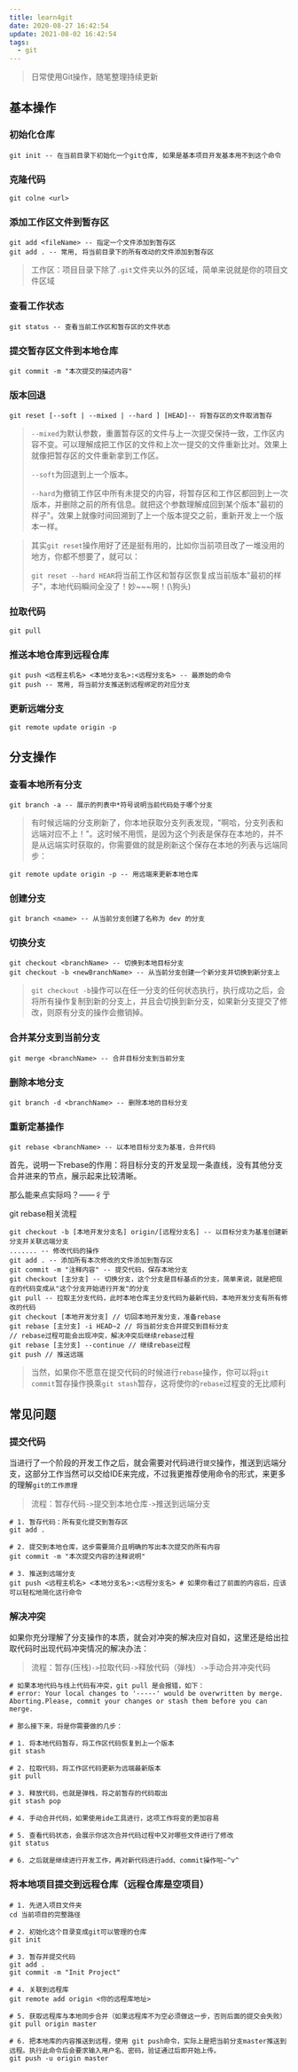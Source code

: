```yaml
---
title: learn4git
date: 2020-08-27 16:42:54
update: 2021-08-02 16:42:54
tags:
  - git
---
```


>   日常使用Git操作，随笔整理持续更新

<!--more-->

## 基本操作

### 初始化仓库

```shell
git init -- 在当前目录下初始化一个git仓库, 如果是基本项目开发基本用不到这个命令
```

### 克隆代码

```shell
git colne <url>
```

### 添加工作区文件到暂存区

```shell
git add <fileName> -- 指定一个文件添加到暂存区
git add . -- 常用, 将当前目录下的所有改动的文件添加到暂存区
```

>   工作区：项目目录下除了`.git`文件夹以外的区域，简单来说就是你的项目文件区域

### 查看工作状态

```shell
git status -- 查看当前工作区和暂存区的文件状态
```

### 提交暂存区文件到本地仓库

```shell
git commit -m "本次提交的描述内容"
```

### 版本回退

```shell
git reset [--soft | --mixed | --hard ] [HEAD]-- 将暂存区的文件取消暂存
```

>   `--mixed`为默认参数，重置暂存区的文件与上一次提交保持一致，工作区内容不变。可以理解成把工作区的文件和上次一提交的文件重新比对。效果上就像把暂存区的文件重新拿到工作区。
>
>   `--soft`为回退到上一个版本。
>
>   `--hard`为撤销工作区中所有未提交的内容，将暂存区和工作区都回到上一次版本，并删除之前的所有信息。就把这个参数理解成回到某个版本"最初的样子"。效果上就像时间回溯到了上一个版本提交之前，重新开发上一个版本一样。

>   其实`git reset`操作用好了还是挺有用的，比如你当前项目改了一堆没用的地方，你都不想要了，就可以：
>
>   `git reset --hard HEAR`将当前工作区和暂存区恢复成当前版本"最初的样子"，本地代码瞬间全没了！妙~~~啊！(\狗头)

### 拉取代码

```shell
git pull
```

### 推送本地仓库到远程仓库

```shell
git push <远程主机名> <本地分支名>:<远程分支名> -- 最原始的命令
git push -- 常用, 将当前分支推送到远程绑定的对应分支
```

### 更新远端分支

```shell
git remote update origin -p
```

## 分支操作

### 查看本地所有分支

```shell
git branch -a -- 展示的列表中*符号说明当前代码处于哪个分支
```

>   有时候远端的分支刷新了，你本地获取分支列表发现，"啊哈，分支列表和远端对应不上！"。这时候不用慌，是因为这个列表是保存在本地的，并不是从远端实时获取的，你需要做的就是刷新这个保存在本地的列表与远端同步：

```shell
git remote update origin -p -- 用远端来更新本地仓库
```

### 创建分支

```shell
git branch <name> -- 从当前分支创建了名称为 dev 的分支
```

### 切换分支

```shell
git checkout <branchName> -- 切换到本地目标分支
git checkout -b <newBranchName> -- 从当前分支创建一个新分支并切换到新分支上
```

>   `git checkout -b`操作可以在任一分支的任何状态执行，执行成功之后，会将所有操作复制到新的分支上，并且会切换到新分支，如果新分支提交了修改，则原有分支的操作会撤销掉。

### 合并某分支到当前分支

```shell
git merge <branchName> -- 合并目标分支到当前分支
```

### 删除本地分支

```shell
git branch -d <branchName> -- 删除本地的目标分支
```

### 重新定基操作

```shell
git rebase <branchName> -- 以本地目标分支为基准，合并代码
```

首先，说明一下rebase的作用：将目标分支的开发呈现一条直线，没有其他分支合并进来的节点，展示起来比较清晰。

那么能来点实际吗？——彳亍

git rebase相关流程

```shell
git checkout -b [本地开发分支名] origin/[远程分支名] -- 以目标分支为基准创建新分支并关联远端分支
....... -- 修改代码的操作
git add . -- 添加所有本次修改的文件添加到暂存区
git commit -m "注释内容" -- 提交代码，保存本地分支
git checkout [主分支] -- 切换分支，这个分支是目标基点的分支，简单来说，就是把现在的代码变成从"这个分支开始进行开发"的分支
git pull -- 拉取主分支代码，此时本地仓库主分支代码为最新代码，本地开发分支有所有修改的代码
git checkout [本地开发分支] // 切回本地开发分支，准备rebase
git rebase [主分支] -i HEAD~2 // 将当前分支合并提交到目标分支
// rebase过程可能会出现冲突，解决冲突后继续rebase过程
git rebase [主分支] --continue // 继续rebase过程
git push // 推送远端
```

>   当然，如果你不愿意在提交代码的时候进行`rebase`操作，你可以将`git commit`暂存操作换乘`git stash`暂存，这将使你的`rebase`过程变的无比顺利

## 常见问题

### 提交代码

当进行了一个阶段的开发工作之后，就会需要对代码进行`提交`操作，推送到远端分支，这部分工作当然可以交给IDE来完成，不过我更推荐使用命令的形式，来更多的理解`git的工作原理`

>   流程：暂存代码`->`提交到本地仓库`->`推送到远端分支

```shell
# 1. 暂存代码：所有变化提交到暂存区
git add .

# 2. 提交到本地仓库，这步需要简介且明确的写出本次提交的所有内容
git commit -m "本次提交内容的注释说明"

# 3. 推送到远端分支
git push <远程主机名> <本地分支名>:<远程分支名> # 如果你看过了前面的内容后，应该可以轻松地简化这行命令
```

### 解决冲突

如果你充分理解了分支操作的本质，就会对冲突的解决应对自如，这里还是给出拉取代码时出现代码冲突情况的解决办法：

>   流程：暂存(压栈)`->`拉取代码`->`释放代码（弹栈）`->`手动合并冲突代码

```shell
# 如果本地代码与线上代码有冲突，git pull 是会报错，如下：
# error: Your local changes to '-----' would be overwritten by merge. Aborting.Please, commit your changes or stash them before you can merge.

# 那么接下来，将是你需要做的几步：

# 1. 将本地代码暂存，将工作区代码恢复到上一个版本
git stash

# 2. 拉取代码，将工作区代码更新为远端最新版本
git pull

# 3. 释放代码，也就是弹栈，将之前暂存的代码取出
git stash pop

# 4. 手动合并代码，如果使用ide工具进行，这项工作将变的更加容易

# 5. 查看代码状态，会展示你这次合并代码过程中又对哪些文件进行了修改
git status

# 6. 之后就是继续进行开发工作，再对新代码进行add、commit操作啦~^v^
```

### 将本地项目提交到远程仓库（远程仓库是空项目）

```shell
# 1. 先进入项目文件夹
cd 当前项目的完整路径

# 2. 初始化这个目录变成git可以管理的仓库
git init

# 3. 暂存并提交代码
git add .
git commit -m "Init Project"

# 4. 关联到远程库
git remote add origin <你的远程库地址>

# 5. 获取远程库与本地同步合并（如果远程库不为空必须做这一步，否则后面的提交会失败）
git pull origin master

# 6. 把本地库的内容推送到远程，使用 git push命令，实际上是把当前分支master推送到远程。执行此命令后会要求输入用户名、密码，验证通过后即开始上传。
git push -u origin master
```

